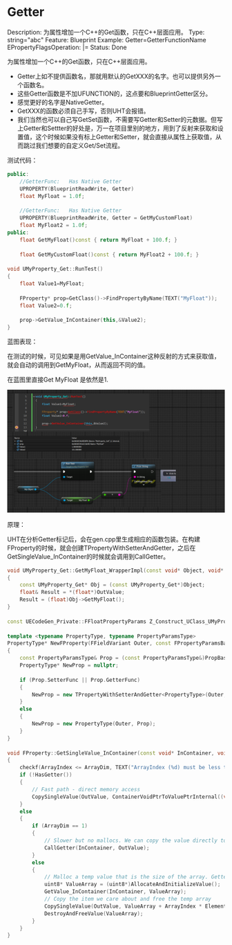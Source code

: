 # Getter

Description: 为属性增加一个C++的Get函数，只在C++层面应用。
Type: string="abc"
Feature: Blueprint
Example: Getter=GetterFunctionName
EPropertyFlagsOperation: |=
Status: Done

为属性增加一个C++的Get函数，只在C++层面应用。

- Getter上如不提供函数名，那就用默认的GetXXX的名字。也可以提供另外一个函数名。
- 这些Getter函数是不加UFUNCTION的，这点要和BlueprintGetter区分。
- 感觉更好的名字是NativeGetter。
- GetXXX的函数必须自己手写，否则UHT会报错。
- 我们当然也可以自己写GetSet函数，不需要写Getter和Setter的元数据。但写上Getter和Settter的好处是，万一在项目里别的地方，用到了反射来获取和设置值，这个时候如果没有标上Getter和Setter，就会直接从属性上获取值，从而跳过我们想要的自定义Get/Set流程。

测试代码：

```cpp
public:
	//GetterFunc:	Has Native Getter
	UPROPERTY(BlueprintReadWrite, Getter)
	float MyFloat = 1.0f;

	//GetterFunc:	Has Native Getter
	UPROPERTY(BlueprintReadWrite, Getter = GetMyCustomFloat)
	float MyFloat2 = 1.0f;
public:
	float GetMyFloat()const { return MyFloat + 100.f; }

	float GetMyCustomFloat()const { return MyFloat2 + 100.f; }
	
void UMyProperty_Get::RunTest()
{
	float Value1=MyFloat;

	FProperty* prop=GetClass()->FindPropertyByName(TEXT("MyFloat"));
	float Value2=0.f;

	prop->GetValue_InContainer(this,&Value2);
}
```

蓝图表现：

在测试的时候，可见如果是用GetValue_InContainer这种反射的方式来获取值，就会自动的调用到GetMyFloat，从而返回不同的值。

在蓝图里直接Get MyFloat 是依然是1.

![Untitled](Setter/Untitled.png)

原理：

UHT在分析Getter标记后，会在gen.cpp里生成相应的函数包装。在构建FProperty的时候，就会创建TPropertyWithSetterAndGetter，之后在GetSingleValue_InContainer的时候就会调用到CallGetter。

```cpp
void UMyProperty_Get::GetMyFloat_WrapperImpl(const void* Object, void* OutValue)
{
	const UMyProperty_Get* Obj = (const UMyProperty_Get*)Object;
	float& Result = *(float*)OutValue;
	Result = (float)Obj->GetMyFloat();
}

const UECodeGen_Private::FFloatPropertyParams Z_Construct_UClass_UMyProperty_Get_Statics::NewProp_MyFloat = { "MyFloat", nullptr, (EPropertyFlags)0x0010000000000004, UECodeGen_Private::EPropertyGenFlags::Float, RF_Public|RF_Transient|RF_MarkAsNative, nullptr, &UMyProperty_Get::GetMyFloat_WrapperImpl, 1, STRUCT_OFFSET(UMyProperty_Get, MyFloat), METADATA_PARAMS(UE_ARRAY_COUNT(NewProp_MyFloat_MetaData), NewProp_MyFloat_MetaData) };

template <typename PropertyType, typename PropertyParamsType>
PropertyType* NewFProperty(FFieldVariant Outer, const FPropertyParamsBase& PropBase)
{
	const PropertyParamsType& Prop = (const PropertyParamsType&)PropBase;
	PropertyType* NewProp = nullptr;

	if (Prop.SetterFunc || Prop.GetterFunc)
	{
		NewProp = new TPropertyWithSetterAndGetter<PropertyType>(Outer, Prop);
	}
	else
	{
		NewProp = new PropertyType(Outer, Prop);
	}
}

void FProperty::GetSingleValue_InContainer(const void* InContainer, void* OutValue, int32 ArrayIndex) const
{
	checkf(ArrayIndex <= ArrayDim, TEXT("ArrayIndex (%d) must be less than the property %s array size (%d)"), ArrayIndex, *GetFullName(), ArrayDim);
	if (!HasGetter())
	{
		// Fast path - direct memory access
		CopySingleValue(OutValue, ContainerVoidPtrToValuePtrInternal((void*)InContainer, ArrayIndex));
	}
	else
	{
		if (ArrayDim == 1)
		{
			// Slower but no mallocs. We can copy the value directly to the resulting param
			CallGetter(InContainer, OutValue);
		}
		else
		{
			// Malloc a temp value that is the size of the array. Getter will then copy the entire array to the temp value
			uint8* ValueArray = (uint8*)AllocateAndInitializeValue();
			GetValue_InContainer(InContainer, ValueArray);
			// Copy the item we care about and free the temp array
			CopySingleValue(OutValue, ValueArray + ArrayIndex * ElementSize);
			DestroyAndFreeValue(ValueArray);
		}
	}
}

```